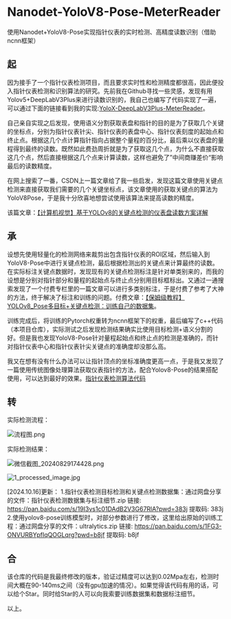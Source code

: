 # Nanodet-YoloV8-Pose-MeterReader

使用Nanodet+YoloV8-Pose实现指针仪表的实时检测、高精度读数识别（借助ncnn框架）



## 起

因为接手了一个指针仪表检测项目，而且要求实时性和检测精度都很高，因此便投入指针仪表检测和识别算法的研究。先前我在Github寻找一些灵感，发现有用Yolov5+DeepLabV3Plus来进行读数识别的，我自己也编写了代码实现了一遍，可以通过下面的链接看到我的实现:[YoloX-DeepLabV3Plus-MeterReader](https://github.com/zhahoi/YoloX-DeepLabV3Plus-MeterReader)。

自己亲自实现之后发现，使用语义分割获取表盘和指针的目的是为了获取几个关键的坐标点，分别为指针仪表针尖、指针仪表的表盘中心、指针仪表刻度的起始点和终止点。根据这几个点计算指针指向占据整个量程的百分比，最后乘以仪表盘的量程得到最终的读数。既然如此费劲周折就是为了获取这几个点，为什么不直接获取这几个点，然后直接根据这几个点来计算读数，这样也避免了”中间商赚差价“影响最后的读数精度。

在网上搜索了一番，CSDN上一篇文章给了我一些启发，发现这篇文章使用关键点检测来直接获取我们需要的几个关键坐标点，该文章使用的获取关键点的算法为YoloV8Pose，于是我十分欣喜地想尝试使用该算法来提高读数的精度。

该篇文章：[【计算机视觉】基于YOLOv8的关键点检测的仪表盘读数方案详解](https://blog.csdn.net/nuomuo/article/details/136883680)



## 承

设想先使用轻量化的检测网络来裁剪出包含指针仪表的ROI区域，然后输入到YoloV8-Pose中进行关键点检测，最后根据检测出的关键点来计算最终的读数。在实际标注关键点数据时，发现现有的关键点检测标注是针对单类别来的，而我的设想是分别对指针部分和量程的起始点与终止点分别用目标框标出。又通过一通搜索发现了一个付费专栏里的一篇文章可以进行多类别标注，于是付费了参考了大神的方法，终于解决了标注和训练的问题。付费文章：[【保姆级教程】YOLOv8_Pose多目标+关键点检测：训练自己的数据集](https://blog.csdn.net/m0_51579041/article/details/136820873)。

训练完成后，将训练的Pytorch权重转为ncnn框架下的权重，最后编写了c++代码（本项目仓库），实际测试之后发现检测结果确实比使用目标检测+语义分割的好。但是我也发现YoloV8-Pose针对量程起始点和终止点的检测是准确的，而针对指针仪表中心和指针仪表针尖关键点的准确度却没那么高。

我又在想有没有什么办法可以让指针顶点的坐标准确度更高一点，于是我又发现了一篇使用传统图像处理算法获取仪表指针的方法，配合Yolov8-Pose的结果搭配使用，可以达到最好的效果。[指针仪表检测算法代码](https://blog.csdn.net/qq_39142743/article/details/116164374)



## 转

实际检测流程：

![流程图.png](https://www.pnglog.com/n0Lf6E.png)



实际检测结果：

![微信截图_20240829174428.png](https://www.pnglog.com/Um5Zsn.png)

![1_processed_image.jpg](https://www.pnglog.com/veegqO.jpg)

[2024.10.16]更新：
1.指针仪表检测目标检测和关键点检测数据集：通过网盘分享的文件：指针仪表检测数据集与标注细节.zip
链接: https://pan.baidu.com/s/19I3vs1c01DAdB2V3G67RlA?pwd=383j 提取码: 383j
2.使用yolov8-pose训练模型时，对部分参数进行了修改，这里给出原始的训练工程：通过网盘分享的文件：ultralytics.zip
链接: https://pan.baidu.com/s/1FG3-ONVURBYpfIqQOGLqrg?pwd=b8jf 提取码: b8jf




## 合

该仓库的代码是我最终修改的版本，验证过精度可以达到0.02Mpa左右，检测时间大概在90-140ms之间（没有gpu加速的情况）。如果觉得该代码有用的话，可以给个Star。同时给Star的人可以向我索要训练数据集和数据标注细节。

以上。

